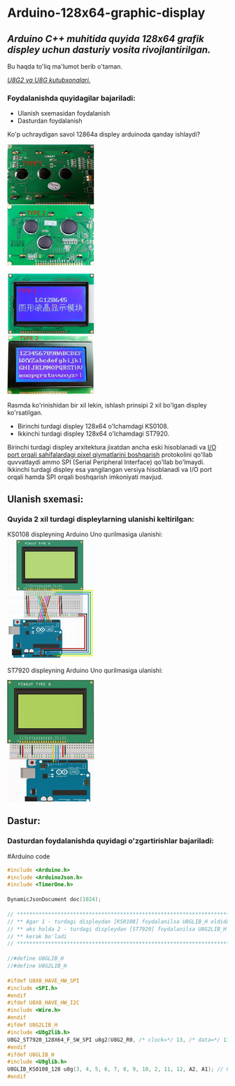# Arduino-128x64-graphic-display
<i><h2>Arduino C++ muhitida quyida 128x64 grafik displey uchun dasturiy vosita rivojlantirilgan. </h2></i>Bu haqda to'liq ma'lumot berib o'taman.
<p><i><a href=https://www.avrfreaks.net/projects/u8glib-and-u8g2>U8G2 va U8G kutubxonalari.</a></i><p>
<h3>Foydalanishda quyidagilar bajariladi:</h3>
<ul>
  <li>Ulanish sxemasidan foydalanish</li>
  <li>Dasturdan foydalanish</li>
</ul>
Ko'p uchraydigan savol 12864a displey arduinoda qanday ishlaydi? 
<p>
<img src="displays.jpg" alt="ST7920 128x64 Grafik Displey" width="198" height="277">
<p>
<img src="displays_front.jpg" alt="ST7920 128x64 Grafik Displey" width="198" height="277">
<p>
Rasmda ko'rinishidan bir xil lekin, ishlash prinsipi 2 xil bo'lgan displey ko'rsatilgan.
<p>
  <ul>
    <li> Birinchi turdagi displey 128x64 o'lchamdagi KS0108.</li>
    <li> Ikkinchi turdagi displey 128x64 o'lchamdagi ST7920.</li>
  </ul>
Birinchi turdagi displey arxitektura jixatdan ancha eski hisoblanadi va <a href=https://hackprojects.wordpress.com/forum/avr/interfacing-ks0108-based-128x64-graphical-lcd-with-avr-microcontroller-atmega-8/>I/O port orqali sahifalardagi pixel qiymatlarini boshqarish</a> protokolini qo'llab quvvatlaydi ammo SPI (Serial Peripheral Interface) qo'llab bo'lmaydi.
Ikkinchi turdagi displey esa yangilangan versiya hisoblanadi va I/O port orqali hamda SPI orqali boshqarish imkoniyati mavjud.
<p>
<h2>Ulanish sxemasi:</h2>
<h3>Quyida 2 xil turdagi displeylarning ulanishi keltirilgan:</h3>
KS0108 displeyning Arduino Uno qurilmasiga ulanishi:
<img src="KS0108.PNG" alt="KS0108 128x64 Grafik Displey" width="198" height="277">
<p>
ST7920 displeyning Arduino Uno qurilmasiga ulanishi:
<p>
<img src="st7920.jpeg" alt="ST7920 128x64 Grafik Displey" width="198" height="277">
<p>
<h2>Dastur:</h2>
<h3>Dasturdan foydalanishda quyidagi o'zgartirishlar bajariladi:</h3>

#Arduino code
```cpp
#include <Arduino.h>
#include <ArduinoJson.h>
#include <TimerOne.h>

DynamicJsonDocument doc(1024);

// ***********************************************************************************************************
// ** Agar 1 - turdagi displeydan [KS0108] foydalanilsa U8GLIB_H oldidan {//} belgini olib tashlash         **
// ** aks holda 2 - turdagi displeydan [ST7920] foydalanilsa U8G2LIB_H oldidan [//] belgi olib tashlash     **
// ** kerak bo'ladi                                                                                         **
// ***********************************************************************************************************

//#define U8GLIB_H
//#define U8G2LIB_H

#ifdef U8X8_HAVE_HW_SPI
#include <SPI.h>
#endif
#ifdef U8X8_HAVE_HW_I2C
#include <Wire.h>
#endif
#ifdef U8G2LIB_H
#include <U8g2lib.h>
U8G2_ST7920_128X64_F_SW_SPI u8g2(U8G2_R0, /* clock=*/ 13, /* data=*/ 11, /* CS=*/ 10, /* reset=*/ 8);
#endif
#ifdef U8GLIB_H
#include <U8glib.h>
U8GLIB_KS0108_128 u8g(3, 4, 5, 6, 7, 8, 9, 10, 2, 11, 12, A2, A1); // 8Bit Com: DB0..DB7: 3,4,5,6,7,8,9,10, en=2, cs1=11, cs2=12,di=A2,rw=A1 || wiring 12864a display uchun
#endif
```
